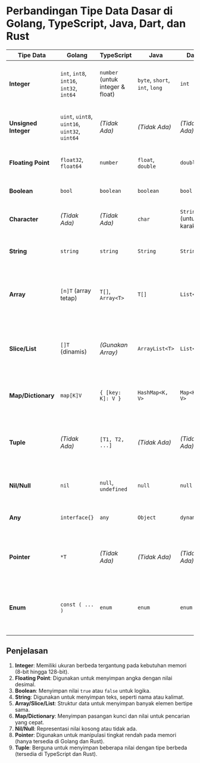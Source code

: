 # Perbandingan Tipe Data Dasar di Golang, TypeScript, Java, Dart, dan Rust

| **Tipe Data**        | **Golang**                                    | **TypeScript**                   | **Java**                       | **Dart**                    | **Rust**                          | **Penjelasan**                                                      |
| -------------------- | --------------------------------------------- | -------------------------------- | ------------------------------ | --------------------------- | --------------------------------- | ------------------------------------------------------------------- |
| **Integer**          | `int`, `int8`, `int16`, `int32`, `int64`      | `number` (untuk integer & float) | `byte`, `short`, `int`, `long` | `int`                       | `i8`, `i16`, `i32`, `i64`, `i128` | Menyimpan bilangan bulat dengan ukuran berbeda.                     |
| **Unsigned Integer** | `uint`, `uint8`, `uint16`, `uint32`, `uint64` | _(Tidak Ada)_                    | _(Tidak Ada)_                  | _(Tidak Ada)_               | `u8`, `u16`, `u32`, `u64`, `u128` | Bilangan bulat tanpa tanda (hanya positif).                         |
| **Floating Point**   | `float32`, `float64`                          | `number`                         | `float`, `double`              | `double`                    | `f32`, `f64`                      | Menyimpan bilangan desimal atau pecahan.                            |
| **Boolean**          | `bool`                                        | `boolean`                        | `boolean`                      | `bool`                      | `bool`                            | Menyimpan nilai `true` atau `false`.                                |
| **Character**        | _(Tidak Ada)_                                 | _(Tidak Ada)_                    | `char`                         | `String` (untuk 1 karakter) | `char`                            | Menyimpan satu karakter Unicode.                                    |
| **String**           | `string`                                      | `string`                         | `String`                       | `String`                    | `String`                          | Menyimpan teks atau kumpulan karakter.                              |
| **Array**            | `[n]T` (array tetap)                          | `T[]`, `Array<T>`                | `T[]`                          | `List<T>`                   | `[T; n]` (array tetap)            | Menyimpan elemen tipe yang sama dalam jumlah tetap atau dinamis.    |
| **Slice/List**       | `[]T` (dinamis)                               | _(Gunakan Array)_                | `ArrayList<T>`                 | `List<T>`                   | `Vec<T>`                          | Struktur data dinamis untuk menyimpan elemen tipe yang sama.        |
| **Map/Dictionary**   | `map[K]V`                                     | `{ [key: K]: V }`                | `HashMap<K, V>`                | `Map<K, V>`                 | `HashMap<K, V>`                   | Pasangan kunci-nilai untuk pencarian cepat.                         |
| **Tuple**            | _(Tidak Ada)_                                 | `[T1, T2, ...]`                  | _(Tidak Ada)_                  | _(Tidak Ada)_               | `(T1, T2, ...)`                   | Menyimpan beberapa nilai dengan tipe berbeda dalam satu entitas.    |
| **Nil/Null**         | `nil`                                         | `null`, `undefined`              | `null`                         | `null`                      | `None` (dalam `Option`)           | Menyimpan nilai kosong atau tidak ada.                              |
| **Any**              | `interface{}`                                 | `any`                            | `Object`                       | `dynamic`                   | _(Tidak Ada)_                     | Menyimpan nilai dari tipe data apapun.                              |
| **Pointer**          | `*T`                                          | _(Tidak Ada)_                    | _(Tidak Ada)_                  | _(Tidak Ada)_               | `*const T`, `*mut T`              | Menyimpan referensi ke lokasi memori suatu variabel.                |
| **Enum**             | `const ( ... )`                               | `enum`                           | `enum`                         | `enum`                      | `enum`                            | Tipe data untuk kumpulan nilai konstan yang terdefinisi sebelumnya. |

## Penjelasan

1. **Integer**: Memiliki ukuran berbeda tergantung pada kebutuhan memori (8-bit hingga 128-bit).
2. **Floating Point**: Digunakan untuk menyimpan angka dengan nilai desimal.
3. **Boolean**: Menyimpan nilai `true` atau `false` untuk logika.
4. **String**: Digunakan untuk menyimpan teks, seperti nama atau kalimat.
5. **Array/Slice/List**: Struktur data untuk menyimpan banyak elemen bertipe sama.
6. **Map/Dictionary**: Menyimpan pasangan kunci dan nilai untuk pencarian yang cepat.
7. **Nil/Null**: Representasi nilai kosong atau tidak ada.
8. **Pointer**: Digunakan untuk manipulasi tingkat rendah pada memori (hanya tersedia di Golang dan Rust).
9. **Tuple**: Berguna untuk menyimpan beberapa nilai dengan tipe berbeda (tersedia di TypeScript dan Rust).
